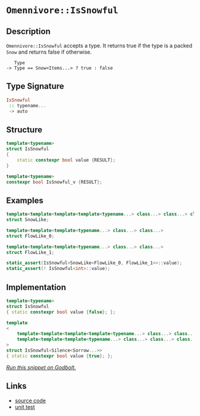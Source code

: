 <!-- Copyright 2024 Feng Mofan
SPDX-License-Identifier: Apache-2.0 -->

# `Omennivore::IsSnowful`

## Description

`Omennivore::IsSnowful` accepts a type.
It returns true if the type is a packed `Snow` and returns false if otherwise.

<pre><code>   Type
-> Type == Snow&lt;Items...&gt; ? true : false</code></pre>

## Type Signature

```Haskell
IsSnowful
 :: typename...
 -> auto
```

## Structure

```C++
template<typename>
struct IsSnowful
{
    static constexpr bool value {RESULT};
}

template<typename>
constexpr bool IsSnowful_v {RESULT};
```

## Examples

```C++
template<template<template<template<typename...> class...> class...> class...>
struct SnowLike;

template<template<template<typename...> class...> class...>
struct FlowLike_0;

template<template<template<typename...> class...> class...>
struct FlowLike_1;

static_assert(IsSnowful<SnowLike<FlowLike_0, FlowLike_1>>::value);
static_assert(! IsSnowful<int>::value);
```

## Implementation

```C++
template<typename>
struct IsSnowful
{ static constexpr bool value {false}; };

template
<
    template<template<template<template<typename...> class...> class...> class...> class Silence,
    template<template<template<typename...> class...> class...> class...Sorrow
>
struct IsSnowful<Silence<Sorrow...>>
{ static constexpr bool value {true}; };
```

[*Run this snippet on Godbolt.*](https://godbolt.org/#z:OYLghAFBqd5QCxAYwPYBMCmBRdBLAF1QCcAaPECAMzwBtMA7AQwFtMQByARg9KtQYEAysib0QXACx8BBAKoBnTAAUAHpwAMvAFYTStJg1DIApACYAQuYukl9ZATwDKjdAGFUtAK4sGISRqkrgAyeAyYAHI%2BAEaYxCBmAOykAA6oCoRODB7evv6BaRmOAqHhUSyx8Um2mPbFDEIETMQEOT5%2BATV1WY3NBKWRMXEJyQpNLW15nWN9A%2BWVIwCUtqhexMjsHASYLCkG2yYAzG4EAJ4pjKyYR9gmGgCCY8ReDgDUAJIKQgyoAO5UXlod3uJkSFleM0cyFeaAYY0wqhSxFe0VQnleADcxF5MK9QRYqGIlKCACJHcGk8nA4HbXb7a4PI5uYGvVmvWl7JgHY4c%2BlM3lc648nac7knc6XNgAOhlNxhBgUChlUrlyAVStlh2w8qYiuVqvVryEdEYG1ILLZArFVqFJxFfJ5EuY0s12rVuo1Kq1Or1rp9nqEJGIf2pWuBTxeBA%2BXx%2B/0BTON9AYGwTQb%2B%2BrDYcZYIhTShMIE8MRyNR6Kx3lx%2BIIz2uiTJhwpdapjIeAHoAFSdrvdnut4EdruvAAqmDGCle3b7bZ7M8n1IeNv59sFS7pK%2BFa%2BtTquGbd6t3/oP7t9XtuDwjb2%2Bf1CAGshVYW/dFxvRbbn%2BKLs7MEf937j56bnDatI1eAAxWhrzwO8AH0NGbEEF2Xa0kLfFD%2BW3F1T0PP9f1PIDnjecDIJgrh4KArk8GQaCPTiAgIE%2BK84yBY5GNvW0iN%2BNjYNIMCIM4qDMGg0jM2wEAQHLHFFngyFKOoxVaIgMAwGjRiAWYtwwgIG4xIkzApIbDhlloTgAFZeD8DgtFIVBOGZSxrAhVZ1krMxDh4UgCE0QzlhvEATLMKVEjMSQAA4QpMjQAE5/I0AA2ELDn0ThJF4FgJA0QILKsmyOF4BQQECTzLMM0g4FgGBEBAVYCBSLwCHISg0F2E1iAiK5OFUELYoAWliyRXmAZBoSkKUzF4TB8CIYg8HQPR%2BEEEQxHYKQZEERQVHUYrSF0LhSF%2BYgmBSTgeCM0zzK86zOAAeTq2qo1QKhXk6nq%2BoGobXhGsxXggDxmvoZFzDcxZeCKrRlggJAmpSFqGogKGWpAYApDMPg6G2Yh8ogaILuiMJmlOY7eFx5hiFOK7om0TAHEJ0gmrYQQroYWgCa2rBoi8YA3DEWh8u4XgsBYQxgHEVm8GIKnHAxUcLoRKm6s2dzNNqC7aDwaIDtJjwsAu6s8DSvnSCl4hUSUEkdiF1WjC85YqAMYAFAANTwTBfiuz8afm4RRHEFbPfWtQLp2/QhZQaxrH0NX8sgZZUBSepee6sZ0COElTHsywzGyo3pqwKOIGWOwJayFwGHcTx2j0EIwkGCphl2wpMgESY/Hr9JG4YOYhniXbC4cHpxlacu8h72oi4EXoWk72vu9sAfm70GZJ%2Br%2BY64LpyNgkU6ODM0gst4HKnq63r%2BsG4bJFG77cEIEg8VcrhgY863lgQTAmCweJ89IXzJEOKVIsORIARJDBVihlEysVIpJQ4ClUgaU3JSlilweKkUQpIJMpILgJl/6xV3hdHKeUCqP2KuDCqEMqq3TqrDeG/02psE4M0FgGJEjdSYDqIwH1IpSi4FKKyE1r45zmrIRaPtpB%2ByUAHLaugUb7UOoTLeO896XQ4DdGqdVXgPVeAwphLC2HAA4Vwnh31frQ3%2BrfQ4ZgH6gxKmQ6hcQqGoD%2BsMLRzD3RGC4JFLggQaC0HRpjbGW1ib4xpoE0m5NKbUwNnTRgBBGbMwumzDmXNaA8xpgLC2mwrL4HFn3KWvNeGqDltsGmStjJbVVurfGWsMkg2mvrdyRsTaYDNoLIwltQDEL4HbR2ztXbuwNp7YRy1RGyH9ptKyUjg5WzTlYSwEdoh5xjnHLICck4p2mdYTO%2B9s4zWltHLoY8/AQFcPPXaVcyhdz0A3eoJzUht3qFPBYI9ujjznkPFu%2By%2B4vNmMvC5PdXm5HeYvfoPzp6bxWGsDe98oEKLwZwTRxBGHMNYa4vR7iDEaEvpNG%2BgN74gyfqQF%2Bb9hif1KTAuBnCNCSESFgxIiRDjAMkH1Xaij8G2EIVYkh8AyHVTuvYxxrV2ocAYa9FgCgMTQgxGi%2BkYxxpYoEbtAZ3shmrXkOIsZOgQCJRkUdPm8jzpbRyiou66jHrCv6qK8VmIpWCjGEYhxJi4hmMOJY62pVIb2phhQOGHr/riWQCkFI0FJWRWgtKgg1EEV9VRj4uIficZ41JsEhNZMKYSxplEhmTMWaZMwOzTm3NebuTSa06ppAslF1yTLApyB5bFMEMrMpasNanCqTrWpNMGnpCaebVpYR2lg06Uwe2TsXZu0YB7IRSqJDDLWmqwOmrJnGDDrM8pCzrJLMLJwVsSdQ7pwsJs6y2zc7wALqPT5hzjlvMrqXB5ddblFCyDcq5WRb0z17vUCeg8AULzPR%2Bger6F7/Irn8755zQVQoUOvZaercEGrhWa14FqJXWu2LaiAV8ppmNxUQsGz9X7v0oFvMlCROGHEOCZCKGCMpkcSPFWD2VOAEMKvi7%2BiRRrUq4FISKlLEj/y4MkUphx9UMdyjh7yUCxr0f3oxsTixlhGwyM4SQQA%3D%3D%3D)

## Links

- [source code](../../../../conceptrodon/omennivore/is_snowful.hpp)
- [unit test](../../../../tests/unit/metafunctions/omennivore/is_snowful.test.hpp)

